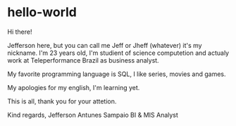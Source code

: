 # hello-world

Hi there!

Jefferson here, but you can call me Jeff or Jheff (whatever) it's my nickname.
I'm 23 years old, I'm studient of science computetion and actualy work at Teleperformance Brazil as business analyst.

My favorite programming language is SQL, I like series, movies and games.

My apologies for my english, I'm learning yet.

This is all, thank you for your attetion.

Kind regards,
Jefferson Antunes Sampaio
BI & MIS Analyst
